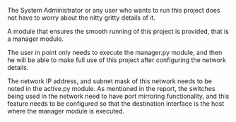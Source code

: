 The System Administrator or any user who wants to run this project does not have to worry about the nitty gritty details of it.

A module that ensures the smooth running of this project is provided, that is a manager module.

The user in point only needs to execute the manager.py module, and then he will be able to make full use of this project after configuring the network details. 

The network IP address, and subnet mask of this network needs to be noted in the active.py module. As mentioned in the report, the switches being used in the network need to have port mirroring functionality, and this feature needs to be configured so that the destination interface is the host where the manager module is executed.
